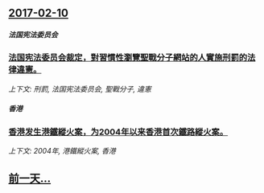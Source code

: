 ## [2017-02-10](/news/2017/02/10/index.md)

##### 法国宪法委员会
### [法国宪法委员会裁定，對習慣性瀏覽聖戰分子網站的人實施刑罰的法律違憲。 ](/news/2017/02/10/法国宪法委员会裁定-對習慣性瀏覽聖戰分子網站的人實施刑罰的法律違憲.md)
_上下文: 刑罰, 法国宪法委员会, 聖戰分子, 違憲_

##### 香港
### [香港发生港鐵縱火案，为2004年以来香港首次鐵路縱火案。 ](/news/2017/02/10/香港发生港鐵縱火案-为2004年以来香港首次鐵路縱火案.md)
_上下文: 2004年, 港鐵縱火案, 香港_

## [前一天...](/news/2017/02/9/index.md)

